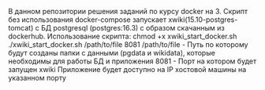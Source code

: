 В данном репозитории решения заданий по курсу docker на 3.
Скрипт без использования docker-compose запускает xwiki(15.10-postgres-tomcat) с БД postgresql (postgres:16.3) с образом скачанным из dockerhub.
Использование скрипта: 
chmod +x xwiki_start_docker.sh
./xwiki_start_docker.sh /path/to/file 8081 
/path/to/file - Путь по которому будут созданы папки с данными (pgdata и wikidata), которые необходимы для работы БД и приложения
8081 - Порт на котором будет запущен xwiki
Приложение будет доступно на IP хостовой машины на указанном порту
